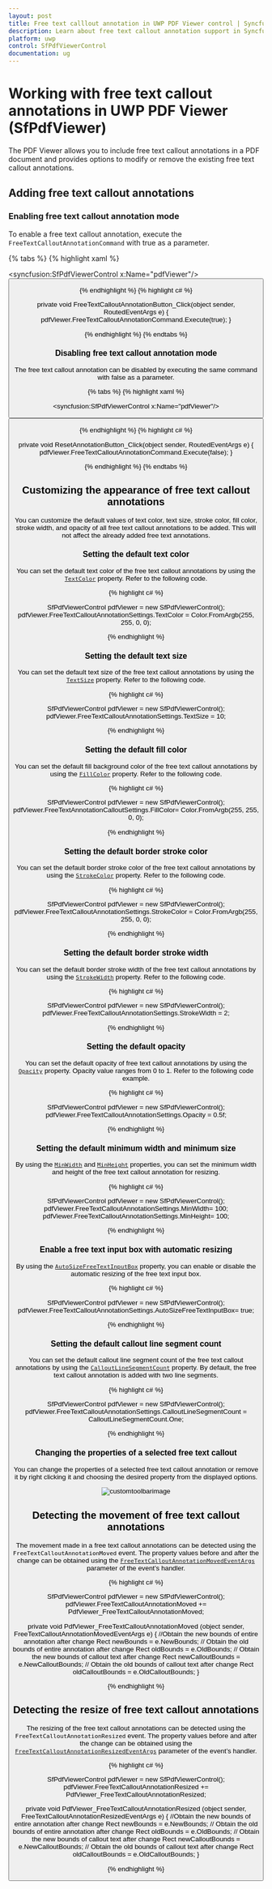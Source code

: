 ```yaml
---
layout: post
title: Free text calllout annotation in UWP PDF Viewer control | Syncfusion
description: Learn about free text callout annotation support in Syncfusion<sup>®</sup> UWP PDF Viewer (SfPdfViewer) control and more.
platform: uwp
control: SfPdfViewerControl
documentation: ug
---
```


# Working with free text callout annotations in UWP PDF Viewer (SfPdfViewer)

The PDF Viewer allows you to include free text callout annotations in a PDF document and provides options to modify or remove the existing free text callout annotations.

## Adding free text callout annotations

### Enabling free text callout annotation mode

To enable a free text callout annotation, execute the `FreeTextCalloutAnnotationCommand` with true as a parameter.

{% tabs %}
{% highlight xaml %}

<syncfusion:SfPdfViewerControl x:Name="pdfViewer"/>
<Button x:Name="FreeTextCalloutAnnotationButton" Click="FreeTextCalloutAnnotationButton_Click"/>

{% endhighlight %}
{% highlight c# %}

private void FreeTextCalloutAnnotationButton_Click(object sender, RoutedEventArgs e)
{
	pdfViewer.FreeTextCalloutAnnotationCommand.Execute(true);
}

{% endhighlight %}
{% endtabs %}

### Disabling free text callout annotation mode

The free text callout annotation can be disabled by executing the same command with false as a parameter.

{% tabs %}
{% highlight xaml %}

<syncfusion:SfPdfViewerControl x:Name="pdfViewer"/>
<Button x:Name="ResetAnnotationButton" Click="ResetAnnotationButton_Click" />

{% endhighlight %}
{% highlight c# %}

private void ResetAnnotationButton_Click(object sender, RoutedEventArgs e)
{
	pdfViewer.FreeTextCalloutAnnotationCommand.Execute(false);
}

{% endhighlight %}
{% endtabs %}

## Customizing the appearance of free text callout annotations

You can customize the default values of text color, text size, stroke color, fill color, stroke width, and opacity of all free text callout annotations to be added. This will not affect the already added free text annotations.

### Setting the default text color

You can set the default text color of the free text callout annotations by using the [`TextColor`](https://help.syncfusion.com/cr/uwp/Syncfusion.Windows.PdfViewer.PdfViewerFreeTextAnnotationSettings.html#Syncfusion_Windows_PdfViewer_PdfViewerFreeTextAnnotationSettings_TextColor) property. Refer to the following code.

{% highlight c# %}

SfPdfViewerControl pdfViewer = new SfPdfViewerControl();
pdfViewer.FreeTextCalloutAnnotationSettings.TextColor = Color.FromArgb(255, 255, 0, 0);

{% endhighlight %}

### Setting the default text size

You can set the default text size of the free text callout annotations by using the [`TextSize`](https://help.syncfusion.com/cr/uwp/Syncfusion.Windows.PdfViewer.PdfViewerFreeTextAnnotationSettings.html#Syncfusion_Windows_PdfViewer_PdfViewerFreeTextAnnotationSettings_TextSize) property. Refer to the following code.

{% highlight c# %}

SfPdfViewerControl pdfViewer = new SfPdfViewerControl();
pdfViewer.FreeTextCalloutAnnotationSettings.TextSize = 10;

{% endhighlight %}

### Setting the default fill color

You can set the default fill background color of the free text callout annotations by using the [`FillColor`](https://help.syncfusion.com/cr/uwp/Syncfusion.Windows.PdfViewer.PdfViewerFreeTextCalloutAnnotationSettings.html#Syncfusion_Windows_PdfViewer_PdfViewerFreeTextCalloutAnnotationSettings_FillColor) property. Refer to the following code.

{% highlight c# %}

SfPdfViewerControl pdfViewer = new SfPdfViewerControl();
pdfViewer.FreeTextAnnotationCalloutSettings.FillColor= Color.FromArgb(255, 255, 0, 0);

{% endhighlight %}

### Setting the default border stroke color

You can set the default border stroke color of the free text callout annotations by using the [`StrokeColor`](https://help.syncfusion.com/cr/uwp/Syncfusion.Windows.PdfViewer.PdfViewerFreeTextCalloutAnnotationSettings.html#Syncfusion_Windows_PdfViewer_PdfViewerFreeTextCalloutAnnotationSettings_StrokeColor) property. Refer to the following code.

{% highlight c# %}

SfPdfViewerControl pdfViewer = new SfPdfViewerControl();
pdfViewer.FreeTextCalloutAnnotationSettings.StrokeColor = Color.FromArgb(255, 255, 0, 0);

{% endhighlight %}

### Setting the default border stroke width

You can set the default border stroke width of the free text callout annotations by using the [`StrokeWidth`](https://help.syncfusion.com/cr/uwp/Syncfusion.Windows.PdfViewer.PdfViewerFreeTextAnnotationSettings.html#Syncfusion_Windows_PdfViewer_PdfViewerFreeTextAnnotationSettings_StrokeWidth) property. Refer to the following code.

{% highlight c# %}

SfPdfViewerControl pdfViewer = new SfPdfViewerControl();
pdfViewer.FreeTextCalloutAnnotationSettings.StrokeWidth = 2;

{% endhighlight %}

### Setting the default opacity

You can set the default opacity of free text callout annotations by using the [`Opacity`](https://help.syncfusion.com/cr/uwp/Syncfusion.Windows.PdfViewer.PdfViewerFreeTextCalloutAnnotationSettings.html#Syncfusion_Windows_PdfViewer_PdfViewerFreeTextCalloutAnnotationSettings_Opacity) property. Opacity value ranges from 0 to 1. Refer to the following code example.

{% highlight c# %}

SfPdfViewerControl pdfViewer = new SfPdfViewerControl();
pdfViewer.FreeTextCalloutAnnotationSettings.Opacity = 0.5f;

{% endhighlight %}

### Setting the default minimum width and minimum size

By using the [`MinWidth`](https://help.syncfusion.com/cr/uwp/Syncfusion.Windows.PdfViewer.PdfViewerFreeTextCalloutAnnotationSettings.html#Syncfusion_Windows_PdfViewer_PdfViewerFreeTextCalloutAnnotationSettings_MinWidth) and [`MinHeight`](https://help.syncfusion.com/cr/uwp/Syncfusion.Windows.PdfViewer.PdfViewerFreeTextCalloutAnnotationSettings.html#Syncfusion_Windows_PdfViewer_PdfViewerFreeTextCalloutAnnotationSettings_MinHeight) properties, you can set the minimum width and height of the free text callout annotation for resizing.

{% highlight c# %}

SfPdfViewerControl pdfViewer = new SfPdfViewerControl();
pdfViewer.FreeTextCalloutAnnotationSettings.MinWidth= 100;
pdfViewer.FreeTextCalloutAnnotationSettings.MinHeight= 100;

{% endhighlight %}

### Enable a free text input box with automatic resizing

By using the [`AutoSizeFreeTextInputBox`](https://help.syncfusion.com/cr/uwp/Syncfusion.Windows.PdfViewer.PdfViewerFreeTextCalloutAnnotationSettings.html#Syncfusion_Windows_PdfViewer_PdfViewerFreeTextCalloutAnnotationSettings_AutoSizeFreeTextInputBox) property, you can enable or disable the automatic resizing of the free text input box.

{% highlight c# %}

SfPdfViewerControl pdfViewer = new SfPdfViewerControl();
pdfViewer.FreeTextCalloutAnnotationSettings.AutoSizeFreeTextInputBox= true;

{% endhighlight %}

### Setting the default callout line segment count

You can set the default callout line segment count of the free text callout annotations by using the [`CalloutLineSegmentCount`](https://help.syncfusion.com/cr/uwp/Syncfusion.Windows.PdfViewer.PdfViewerFreeTextCalloutAnnotationSettings.html#Syncfusion_Windows_PdfViewer_PdfViewerFreeTextCalloutAnnotationSettings_CalloutLineSegmentCount) property. By default, the free text callout annotation is added with two line segments.

{% highlight c# %}

SfPdfViewerControl pdfViewer = new SfPdfViewerControl();
pdfViewer.FreeTextCalloutAnnotationSettings.CalloutLineSegmentCount = CalloutLineSegmentCount.One;

{% endhighlight %}

### Changing the properties of a selected free text callout

You can change the properties of a selected free text callout annotation or remove it by right clicking it and choosing the desired property from the displayed options.
 
 ![customtoolbarimage](images/image7.png)

## Detecting the movement of free text callout annotations

The movement made in a free text callout annotations can be detected using the `FreeTextCalloutAnnotationMoved` event. The property values before and after the change can be obtained using the [`FreeTextCalloutAnnotationMovedEventArgs`](https://help.syncfusion.com/cr/uwp/Syncfusion.Windows.PdfViewer.FreeTextCalloutAnnotationMovedEventArgs.html) parameter of the event’s handler.

{% highlight c# %}

SfPdfViewerControl pdfViewer = new SfPdfViewerControl();
pdfViewer.FreeTextCalloutAnnotationMoved += PdfViewer_FreeTextCalloutAnnotationMoved;

private void PdfViewer_FreeTextCalloutAnnotationMoved (object sender, FreeTextCalloutAnnotationMovedEventArgs e)
{
         //Obtain the new bounds of entire annotation after change
	Rect newBounds =  e.NewBounds;
	// Obtain the old bounds of entire annotation after change
	Rect oldBounds = e.OldBounds;
	// Obtain the new bounds of callout text after change
	Rect newCalloutBounds = e.NewCalloutBounds;
 	// Obtain the old bounds of callout text after change
	Rect oldCalloutBounds = e.OldCalloutBounds;
}

{% endhighlight %}

## Detecting the resize of free text callout annotations

The resizing of the free text callout annotations can be detected using the `FreeTextCalloutAnnotationResized` event. The property values before and after the change can be obtained using the [`FreeTextCalloutAnnotationResizedEventArgs`](https://help.syncfusion.com/cr/uwp/Syncfusion.Windows.PdfViewer.FreeTextCalloutAnnotationResizedEventArgs.html) parameter of the event’s handler.

{% highlight c# %}

SfPdfViewerControl pdfViewer = new SfPdfViewerControl();
pdfViewer.FreeTextCalloutAnnotationResized += PdfViewer_FreeTextCalloutAnnotationResized;

private void PdfViewer_FreeTextCalloutAnnotationResized (object sender, FreeTextCalloutAnnotationResizedEventArgs e)
{
         //Obtain the new bounds of entire annotation after change
	Rect newBounds =  e.NewBounds;
	// Obtain the old bounds of entire annotation after change
	Rect oldBounds = e.OldBounds;
	// Obtain the new bounds of callout text after change
	Rect newCalloutBounds = e.NewCalloutBounds;
	// Obtain the old bounds of callout text after change
	Rect oldCalloutBounds = e.OldCalloutBounds;
}

{% endhighlight %}
